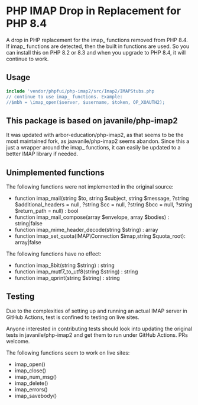 # PHP IMAP Drop in Replacement for PHP 8.4

A drop in PHP replacement for the imap_ functions removed from PHP 8.4. If imap_ functions are detected, then the built in functions are used. So you can install this on PHP 8.2 or 8.3 and when you upgrade to PHP 8.4, it will continue to work.

## Usage

```php
include 'vendor/phpfui/php-imap2/src/Imap2/IMAPStubs.php
// continue to use imap_ functions. Example:
//$mbh = \imap_open($server, $username, $token, OP_XOAUTH2);
```

## This package is based on javanile/php-imap2

It was updated with arbor-education/php-imap2, as that seems to be the most maintained fork, as jaavanile/php-imap2 seems abandon. Since this a just a wrapper around the imap_ functions, it can easily be updated to a better IMAP library if needed.

## Unimplemented functions

The following functions were not implemented in the original source:

* function imap_mail(string $to, string $subject, string $message, ?string $additional_headers = null, ?string $cc = null, ?string $bcc = null, ?string $return_path = null) : bool
* function imap_mail_compose(array $envelope, array $bodies) : string|false
* function imap_mime_header_decode(string $string) : array
* function imap_set_quota(IMAP\Connection $imap,string $quota_root): array|false

The following functions have no effect:

* function imap_8bit(string $string) : string
* function imap_mutf7_to_utf8(string $string) : string
* function imap_qprint(string $string) : string

## Testing

Due to the complexities of setting up and running an actual IMAP server in GitHub Actions, test is confined to testing on live sites.

Anyone interested in contributing tests should look into updating the original tests in javanile/php-imap2 and get them to run under GitHub Actions.	PRs welcome.

The following functions seem to work on live sites:

* imap_open()
* imap_close()
* imap_num_msg()
* imap_delete()
* imap_errors()
* imap_savebody()
